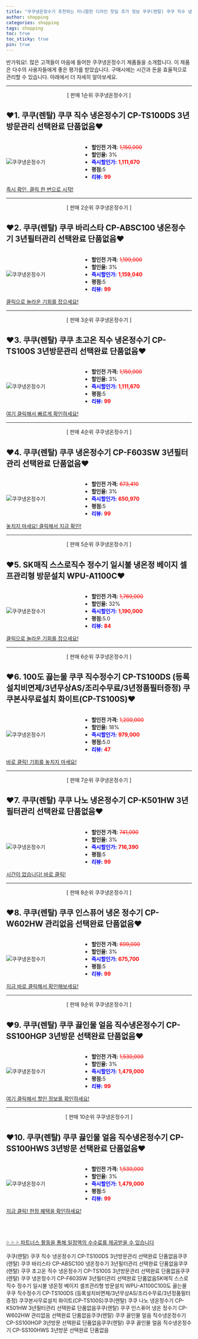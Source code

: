```yaml
---
title: "쿠쿠냉온정수기 추천하는 미니멀한 디자인 핫딜 추가 정보 쿠쿠(렌탈) 쿠쿠 직수 냉온정수기 CP-TS100DS"
author: shopping
categories: shopping
tags: shopping
toc: true
toc_sticky: true
pin: true
---
```

반가워요!. 많은 고객들이 마음에 들어한 쿠쿠냉온정수기 제품들을 소개합니다. 이 제품은 다수의 사용자들에게 좋은 평가를 받았습니다. 구매시에는 시간과 돈을 효율적으로 관리할 수 있습니다. 아래에서 더 자세히 알아보세요.

---
<p class="toplist" style="margin: 0 auto; display: block; width: fit-content;">[ 판매 1순위 쿠쿠냉온정수기 ]</p>

<h2><strong>❤️1. 쿠쿠(렌탈) 쿠쿠 직수 냉온정수기 CP-TS100DS 3년방문관리 선택완료 단품없음❤️</strong></h2>

<div style="display: flex; align-items: center;">
    <div style="flex: 0.4;">
        <img src="https://thumbnail9.coupangcdn.com/thumbnails/remote/230x230ex/image/vendor_inventory/c420/851e3cdc0e6dfc008804e499993205c9e68e4230478531943b72486cc19c.jpg" alt="쿠쿠냉온정수기" style="max-width: 100%;">
    </div>
    <div style="flex: 0.6; margin-left: 10px;">
        <ul>
            <li><strong>할인전 가격:</strong> <del style="color: red;">1,150,000</del></li>
            <li><strong>할인율:</strong> 3%</li>
            <li><span style='color:blue'><strong>즉시할인가:</strong></span> <span style='color:red'><strong>1,111,670</strong></span></li>
            <li><strong>평점:</strong>5</li>
            <li><span style='color:blue'><strong>리뷰:</strong></span> <span style='color:red'><strong>99</strong></span></li>
        </ul>
    </div>
</div>
<div class="center">
    <a href="https://William4Davisa.github.io?lptag=AF9450613&subid=githubio&pageKey=8103470388&traceid=V0-153&itemId=22930486899&vendorItemId=89964862502" class="myButton">
        즉시 확인, 클릭 한 번으로 시작!
    </a>
</div>


---
<p class="toplist" style="margin: 0 auto; display: block; width: fit-content;">[ 판매 2순위 쿠쿠냉온정수기 ]</p>

<h2><strong>❤️2. 쿠쿠(렌탈) 쿠쿠 바리스타 CP-ABSC100 냉온정수기 3년필터관리 선택완료 단품없음❤️</strong></h2>

<div style="display: flex; align-items: center;">
    <div style="flex: 0.4;">
        <img src="https://thumbnail8.coupangcdn.com/thumbnails/remote/230x230ex/image/vendor_inventory/0479/9aa4eb5f921a2812e1a8836bc25d41fe37e8dfdf342d18e64aae201bb512.jpg" alt="쿠쿠냉온정수기" style="max-width: 100%;">
    </div>
    <div style="flex: 0.6; margin-left: 10px;">
        <ul>
            <li><strong>할인전 가격:</strong> <del style="color: red;">1,199,000</del></li>
            <li><strong>할인율:</strong> 3%</li>
            <li><span style='color:blue'><strong>즉시할인가:</strong></span> <span style='color:red'><strong>1,159,040</strong></span></li>
            <li><strong>평점:</strong>5</li>
            <li><span style='color:blue'><strong>리뷰:</strong></span> <span style='color:red'><strong>99</strong></span></li>
        </ul>
    </div>
</div>
<div class="center">
    <a href="https://William4Davisa.github.io?lptag=AF9450613&subid=githubio&pageKey=8090430946&traceid=V0-153&itemId=22847918490&vendorItemId=89882607767" class="myButton">
        클릭으로 놀라운 기회를 잡으세요!
    </a>
</div>


---
<p class="toplist" style="margin: 0 auto; display: block; width: fit-content;">[ 판매 3순위 쿠쿠냉온정수기 ]</p>

<h2><strong>❤️3. 쿠쿠(렌탈) 쿠쿠 초고온 직수 냉온정수기 CP-TS100S 3년방문관리 선택완료 단품없음❤️</strong></h2>

<div style="display: flex; align-items: center;">
    <div style="flex: 0.4;">
        <img src="https://thumbnail8.coupangcdn.com/thumbnails/remote/230x230ex/image/vendor_inventory/2c17/76f2953801aff32d8c8ba90170030d4c1377aa0aa54275943ec630eead75.jpg" alt="쿠쿠냉온정수기" style="max-width: 100%;">
    </div>
    <div style="flex: 0.6; margin-left: 10px;">
        <ul>
            <li><strong>할인전 가격:</strong> <del style="color: red;">1,150,000</del></li>
            <li><strong>할인율:</strong> 3%</li>
            <li><span style='color:blue'><strong>즉시할인가:</strong></span> <span style='color:red'><strong>1,111,670</strong></span></li>
            <li><strong>평점:</strong>5</li>
            <li><span style='color:blue'><strong>리뷰:</strong></span> <span style='color:red'><strong>99</strong></span></li>
        </ul>
    </div>
</div>
<div class="center">
    <a href="https://William4Davisa.github.io?lptag=AF9450613&subid=githubio&pageKey=8104222176&traceid=V0-153&itemId=22933526250&vendorItemId=89967876281" class="myButton">
        여기 클릭해서 빠르게 확인하세요!
    </a>
</div>


---
<p class="toplist" style="margin: 0 auto; display: block; width: fit-content;">[ 판매 4순위 쿠쿠냉온정수기 ]</p>

<h2><strong>❤️4. 쿠쿠(렌탈) 쿠쿠 냉온정수기 CP-F603SW 3년필터관리 선택완료 단품없음❤️</strong></h2>

<div style="display: flex; align-items: center;">
    <div style="flex: 0.4;">
        <img src="https://thumbnail10.coupangcdn.com/thumbnails/remote/230x230ex/image/vendor_inventory/5167/3ec5073abc14c76e7a3a02fa1b258790465ab06ba2820dc2740f661e0495.jpg" alt="쿠쿠냉온정수기" style="max-width: 100%;">
    </div>
    <div style="flex: 0.6; margin-left: 10px;">
        <ul>
            <li><strong>할인전 가격:</strong> <del style="color: red;">673,410</del></li>
            <li><strong>할인율:</strong> 3%</li>
            <li><span style='color:blue'><strong>즉시할인가:</strong></span> <span style='color:red'><strong>650,970</strong></span></li>
            <li><strong>평점:</strong>5</li>
            <li><span style='color:blue'><strong>리뷰:</strong></span> <span style='color:red'><strong>99</strong></span></li>
        </ul>
    </div>
</div>
<div class="center">
    <a href="https://William4Davisa.github.io?lptag=AF9450613&subid=githubio&pageKey=8101473513&traceid=V0-153&itemId=22916959500&vendorItemId=89951374053" class="myButton">
        놓치지 마세요! 클릭해서 지금 확인!
    </a>
</div>


---
<p class="toplist" style="margin: 0 auto; display: block; width: fit-content;">[ 판매 5순위 쿠쿠냉온정수기 ]</p>

<h2><strong>❤️5. SK매직 스스로직수 정수기 일시불 냉온정 베이지 셀프관리형 방문설치 WPU-A1100C❤️</strong></h2>

<div style="display: flex; align-items: center;">
    <div style="flex: 0.4;">
        <img src="https://thumbnail10.coupangcdn.com/thumbnails/remote/230x230ex/image/retail/images/2022/07/29/11/8/582cd540-8112-436e-998c-142ca59a8b62.jpg" alt="쿠쿠냉온정수기" style="max-width: 100%;">
    </div>
    <div style="flex: 0.6; margin-left: 10px;">
        <ul>
            <li><strong>할인전 가격:</strong> <del style="color: red;">1,769,000</del></li>
            <li><strong>할인율:</strong> 32%</li>
            <li><span style='color:blue'><strong>즉시할인가:</strong></span> <span style='color:red'><strong>1,190,000</strong></span></li>
            <li><strong>평점:</strong>5.0</li>
            <li><span style='color:blue'><strong>리뷰:</strong></span> <span style='color:red'><strong>84</strong></span></li>
        </ul>
    </div>
</div>
<div class="center">
    <a href="https://William4Davisa.github.io?lptag=AF9450613&subid=githubio&pageKey=6675511078&traceid=V0-153&itemId=15374566861&vendorItemId=82594660784" class="myButton">
        클릭으로 놀라운 기회를 잡으세요!
    </a>
</div>


---
<p class="toplist" style="margin: 0 auto; display: block; width: fit-content;">[ 판매 6순위 쿠쿠냉온정수기 ]</p>

<h2><strong>❤️6. 100도 끓는물 쿠쿠 직수정수기 CP-TS100DS (등록설치비면제/3년무상AS/조리수무료/3년정품필터증정) 쿠쿠본사무료설치 화이트(CP-TS100S)❤️</strong></h2>

<div style="display: flex; align-items: center;">
    <div style="flex: 0.4;">
        <img src="https://thumbnail7.coupangcdn.com/thumbnails/remote/230x230ex/image/vendor_inventory/cd6d/d61507de3c0f17bb3304aad993066171891fcf6fc1c4d6be81afed49424a.png" alt="쿠쿠냉온정수기" style="max-width: 100%;">
    </div>
    <div style="flex: 0.6; margin-left: 10px;">
        <ul>
            <li><strong>할인전 가격:</strong> <del style="color: red;">1,200,000</del></li>
            <li><strong>할인율:</strong> 18%</li>
            <li><span style='color:blue'><strong>즉시할인가:</strong></span> <span style='color:red'><strong>979,000</strong></span></li>
            <li><strong>평점:</strong>5.0</li>
            <li><span style='color:blue'><strong>리뷰:</strong></span> <span style='color:red'><strong>47</strong></span></li>
        </ul>
    </div>
</div>
<div class="center">
    <a href="https://William4Davisa.github.io?lptag=AF9450613&subid=githubio&pageKey=6788045308&traceid=V0-153&itemId=15984531533&vendorItemId=88929709075" class="myButton">
        바로 클릭! 기회를 놓치지 마세요!
    </a>
</div>


---
<p class="toplist" style="margin: 0 auto; display: block; width: fit-content;">[ 판매 7순위 쿠쿠냉온정수기 ]</p>

<h2><strong>❤️7. 쿠쿠(렌탈) 쿠쿠 나노 냉온정수기 CP-K501HW 3년필터관리 선택완료 단품없음❤️</strong></h2>

<div style="display: flex; align-items: center;">
    <div style="flex: 0.4;">
        <img src="https://thumbnail6.coupangcdn.com/thumbnails/remote/230x230ex/image/vendor_inventory/6583/e75328146499d4efa1ebbed5702fa700c960e2c9c1dfe2af277783bd895d.jpg" alt="쿠쿠냉온정수기" style="max-width: 100%;">
    </div>
    <div style="flex: 0.6; margin-left: 10px;">
        <ul>
            <li><strong>할인전 가격:</strong> <del style="color: red;">741,090</del></li>
            <li><strong>할인율:</strong> 3%</li>
            <li><span style='color:blue'><strong>즉시할인가:</strong></span> <span style='color:red'><strong>716,390</strong></span></li>
            <li><strong>평점:</strong>5</li>
            <li><span style='color:blue'><strong>리뷰:</strong></span> <span style='color:red'><strong>99</strong></span></li>
        </ul>
    </div>
</div>
<div class="center">
    <a href="https://William4Davisa.github.io?lptag=AF9450613&subid=githubio&pageKey=8104535724&traceid=V0-153&itemId=22934708114&vendorItemId=89969044554" class="myButton">
        시간이 없습니다! 바로 클릭!
    </a>
</div>


---
<p class="toplist" style="margin: 0 auto; display: block; width: fit-content;">[ 판매 8순위 쿠쿠냉온정수기 ]</p>

<h2><strong>❤️8. 쿠쿠(렌탈) 쿠쿠 인스퓨어 냉온 정수기 CP-W602HW 관리없음 선택완료 단품없음❤️</strong></h2>

<div style="display: flex; align-items: center;">
    <div style="flex: 0.4;">
        <img src="https://thumbnail7.coupangcdn.com/thumbnails/remote/230x230ex/image/vendor_inventory/b4d7/5d1e8fb5a1a0ad583f6b5d6a062968d62df38b331a3b70efba6f9caeb3d4.jpg" alt="쿠쿠냉온정수기" style="max-width: 100%;">
    </div>
    <div style="flex: 0.6; margin-left: 10px;">
        <ul>
            <li><strong>할인전 가격:</strong> <del style="color: red;">699,000</del></li>
            <li><strong>할인율:</strong> 3%</li>
            <li><span style='color:blue'><strong>즉시할인가:</strong></span> <span style='color:red'><strong>675,700</strong></span></li>
            <li><strong>평점:</strong>5</li>
            <li><span style='color:blue'><strong>리뷰:</strong></span> <span style='color:red'><strong>99</strong></span></li>
        </ul>
    </div>
</div>
<div class="center">
    <a href="https://William4Davisa.github.io?lptag=AF9450613&subid=githubio&pageKey=8102915106&traceid=V0-153&itemId=22925855911&vendorItemId=89960246188" class="myButton">
        지금 바로 클릭해서 확인해보세요!
    </a>
</div>


---
<p class="toplist" style="margin: 0 auto; display: block; width: fit-content;">[ 판매 9순위 쿠쿠냉온정수기 ]</p>

<h2><strong>❤️9. 쿠쿠(렌탈) 쿠쿠 끓인물 얼음 직수냉온정수기 CP-SS100HGP 3년방문 선택완료 단품없음❤️</strong></h2>

<div style="display: flex; align-items: center;">
    <div style="flex: 0.4;">
        <img src="https://thumbnail6.coupangcdn.com/thumbnails/remote/230x230ex/image/vendor_inventory/508e/fc5ac3090713541c484c90eddeecf4d1fb698266dbb0fe23d064eb4a559a.jpg" alt="쿠쿠냉온정수기" style="max-width: 100%;">
    </div>
    <div style="flex: 0.6; margin-left: 10px;">
        <ul>
            <li><strong>할인전 가격:</strong> <del style="color: red;">1,530,000</del></li>
            <li><strong>할인율:</strong> 3%</li>
            <li><span style='color:blue'><strong>즉시할인가:</strong></span> <span style='color:red'><strong>1,479,000</strong></span></li>
            <li><strong>평점:</strong>5</li>
            <li><span style='color:blue'><strong>리뷰:</strong></span> <span style='color:red'><strong>99</strong></span></li>
        </ul>
    </div>
</div>
<div class="center">
    <a href="https://William4Davisa.github.io?lptag=AF9450613&subid=githubio&pageKey=8103794578&traceid=V0-153&itemId=22931776690&vendorItemId=89966143115" class="myButton">
        여기 클릭해서 할인 정보를 확인하세요!
    </a>
</div>


---
<p class="toplist" style="margin: 0 auto; display: block; width: fit-content;">[ 판매 10순위 쿠쿠냉온정수기 ]</p>

<h2><strong>❤️10. 쿠쿠(렌탈) 쿠쿠 끓인물 얼음 직수냉온정수기 CP-SS100HWS 3년방문 선택완료 단품없음❤️</strong></h2>

<div style="display: flex; align-items: center;">
    <div style="flex: 0.4;">
        <img src="https://thumbnail6.coupangcdn.com/thumbnails/remote/230x230ex/image/vendor_inventory/a15f/755d9ea6b2d1abfe5bac74af46dadee45a6be5effbe58f6aab4def67e438.jpg" alt="쿠쿠냉온정수기" style="max-width: 100%;">
    </div>
    <div style="flex: 0.6; margin-left: 10px;">
        <ul>
            <li><strong>할인전 가격:</strong> <del style="color: red;">1,530,000</del></li>
            <li><strong>할인율:</strong> 3%</li>
            <li><span style='color:blue'><strong>즉시할인가:</strong></span> <span style='color:red'><strong>1,479,000</strong></span></li>
            <li><strong>평점:</strong>5</li>
            <li><span style='color:blue'><strong>리뷰:</strong></span> <span style='color:red'><strong>99</strong></span></li>
        </ul>
    </div>
</div>
<div class="center">
    <a href="https://William4Davisa.github.io?lptag=AF9450613&subid=githubio&pageKey=8104570820&traceid=V0-153&itemId=22934851396&vendorItemId=89969187165" class="myButton">
        지금 클릭! 한정 혜택을 확인하세요!
    </a>
</div>

<br><br><br>[💦 💦 💦 파트너스 활동을 통해 일정액의 수수료를 제공받을 수 있습니다](https://link.coupang.com/a/bcpT2c)<br><br>쿠쿠(렌탈) 쿠쿠 직수 냉온정수기 CP-TS100DS 3년방문관리 선택완료 단품없음쿠쿠(렌탈) 쿠쿠 바리스타 CP-ABSC100 냉온정수기 3년필터관리 선택완료 단품없음쿠쿠(렌탈) 쿠쿠 초고온 직수 냉온정수기 CP-TS100S 3년방문관리 선택완료 단품없음쿠쿠(렌탈) 쿠쿠 냉온정수기 CP-F603SW 3년필터관리 선택완료 단품없음SK매직 스스로직수 정수기 일시불 냉온정 베이지 셀프관리형 방문설치 WPU-A1100C100도 끓는물 쿠쿠 직수정수기 CP-TS100DS (등록설치비면제/3년무상AS/조리수무료/3년정품필터증정) 쿠쿠본사무료설치 화이트(CP-TS100S)쿠쿠(렌탈) 쿠쿠 나노 냉온정수기 CP-K501HW 3년필터관리 선택완료 단품없음쿠쿠(렌탈) 쿠쿠 인스퓨어 냉온 정수기 CP-W602HW 관리없음 선택완료 단품없음쿠쿠(렌탈) 쿠쿠 끓인물 얼음 직수냉온정수기 CP-SS100HGP 3년방문 선택완료 단품없음쿠쿠(렌탈) 쿠쿠 끓인물 얼음 직수냉온정수기 CP-SS100HWS 3년방문 선택완료 단품없음